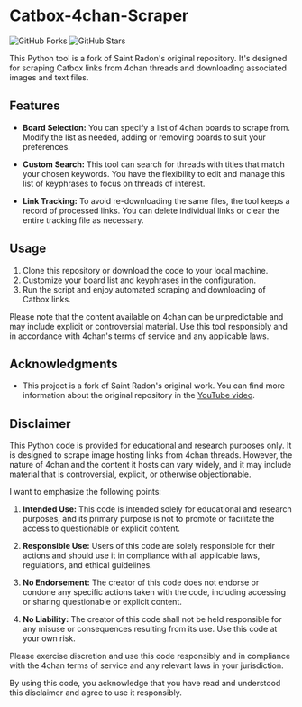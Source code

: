 # Catbox-4chan-Scraper

![GitHub Forks](https://img.shields.io/github/forks/saintradon/catbox-4chan-scraper?style=flat-square) ![GitHub Stars](https://img.shields.io/github/stars/saintradon/catbox-4chan-scraper?style=flat-square)

This Python tool is a fork of Saint Radon's original repository. It's designed for scraping Catbox links from 4chan threads and downloading associated images and text files.

## Features

- **Board Selection:** You can specify a list of 4chan boards to scrape from. Modify the list as needed, adding or removing boards to suit your preferences.

- **Custom Search:** This tool can search for threads with titles that match your chosen keywords. You have the flexibility to edit and manage this list of keyphrases to focus on threads of interest.

- **Link Tracking:** To avoid re-downloading the same files, the tool keeps a record of processed links. You can delete individual links or clear the entire tracking file as necessary.

## Usage

1. Clone this repository or download the code to your local machine.
2. Customize your board list and keyphrases in the configuration.
3. Run the script and enjoy automated scraping and downloading of Catbox links.

Please note that the content available on 4chan can be unpredictable and may include explicit or controversial material. Use this tool responsibly and in accordance with 4chan's terms of service and any applicable laws.

## Acknowledgments

- This project is a fork of Saint Radon's original work. You can find more information about the original repository in the [YouTube video](https://www.youtube.com/watch?v=vHNI0Ldhtus).

## Disclaimer

This Python code is provided for educational and research purposes only. It is designed to scrape image hosting links from 4chan threads. However, the nature of 4chan and the content it hosts can vary widely, and it may include material that is controversial, explicit, or otherwise objectionable.

I want to emphasize the following points:

1. **Intended Use:** This code is intended solely for educational and research purposes, and its primary purpose is not to promote or facilitate the access to questionable or explicit content.

2. **Responsible Use:** Users of this code are solely responsible for their actions and should use it in compliance with all applicable laws, regulations, and ethical guidelines.

3. **No Endorsement:** The creator of this code does not endorse or condone any specific actions taken with the code, including accessing or sharing questionable or explicit content.

4. **No Liability:** The creator of this code shall not be held responsible for any misuse or consequences resulting from its use. Use this code at your own risk.

Please exercise discretion and use this code responsibly and in compliance with the 4chan terms of service and any relevant laws in your jurisdiction.

By using this code, you acknowledge that you have read and understood this disclaimer and agree to use it responsibly.